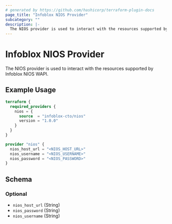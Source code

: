 ```yaml
---
# generated by https://github.com/hashicorp/terraform-plugin-docs
page_title: "Infoblox NIOS Provider"
subcategory: ""
description: |-
  The NIOS provider is used to interact with the resources supported by Infoblox NIOS WAPI.
---
```


# Infoblox NIOS Provider

The NIOS provider is used to interact with the resources supported by Infoblox NIOS WAPI.

## Example Usage

```terraform
terraform {
  required_providers {
    nios = {
      source  = "infoblox-cto/nios"
      version = "1.0.0"
    }
  }
}

provider "nios" {
  nios_host_url = "<NIOS_HOST_URL>"
  nios_username = "<NIOS_USERNAME>"
  nios_password = "<NIOS_PASSWORD>"
}
```

<!-- schema generated by tfplugindocs -->
## Schema

### Optional

- `nios_host_url` (String)
- `nios_password` (String)
- `nios_username` (String)
